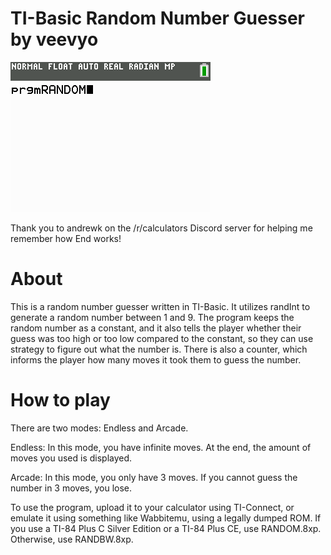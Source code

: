 # TI-Basic Random Number Guesser by veevyo
![](RANDOM.gif)

Thank you to andrewk on the /r/calculators Discord server for helping me remember how End works!

# About
This is a random number guesser written in TI-Basic. It utilizes randInt to generate
a random number between 1 and 9. The program keeps the random number as a constant, 
and it also tells the player whether their guess was too high or too low compared to the constant,
so they can use strategy to figure out what the number is. There is also a counter, which informs
the player how many moves it took them to guess the number. 

# How to play

There are two modes: Endless and Arcade.

Endless: In this mode, you have infinite moves. At the end, the amount of moves you used is displayed.

Arcade: In this mode, you only have 3 moves. If you cannot guess the number in 3 moves, you lose.

To use the program, upload it to your calculator using TI-Connect, or emulate it using something
like Wabbitemu, using a legally dumped ROM. If you use a TI-84 Plus C Silver Edition or a TI-84 Plus
CE, use RANDOM.8xp. Otherwise, use RANDBW.8xp. 
